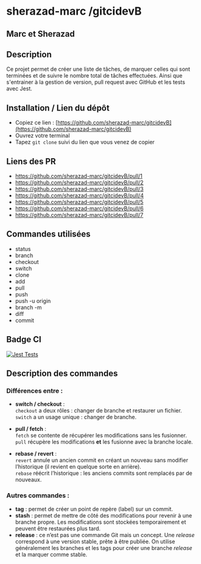 # sherazad-marc /gitcidevB

## Marc et Sherazad

## Description

Ce projet permet de créer une liste de tâches, de marquer celles qui sont terminées et de suivre le nombre total de tâches effectuées. Ainsi que s'entrainer à la gestion de version, pull request avec GitHub et les tests avec Jest.

## Installation / Lien du dépôt

- Copiez ce lien : [https://github.com/sherazad-marc/gitcidevB](https://github.com/sherazad-marc/gitcidevB)
- Ouvrez votre terminal
- Tapez `git clone` suivi du lien que vous venez de copier

## Liens des PR

- https://github.com/sherazad-marc/gitcidevB/pull/1
- https://github.com/sherazad-marc/gitcidevB/pull/2
- https://github.com/sherazad-marc/gitcidevB/pull/3
- https://github.com/sherazad-marc/gitcidevB/pull/4
- https://github.com/sherazad-marc/gitcidevB/pull/5
- https://github.com/sherazad-marc/gitcidevB/pull/6
- https://github.com/sherazad-marc/gitcidevB/pull/7

## Commandes utilisées

- status
- branch
- checkout
- switch
- clone
- add
- pull
- push
- push -u origin
- branch -m
- diff
- commit

## Badge CI

[![Jest Tests](https://github.com/sherazad-marc/gitcidevB/actions/workflows/test.yml/badge.svg)](https://github.com/sherazad-marc/gitcidevB/actions/workflows/test.yml)


## Description des commandes

### Différences entre :

- **switch / checkout** :  
  `checkout` a deux rôles : changer de branche et restaurer un fichier.  
  `switch` a un usage unique : changer de branche.

- **pull / fetch** :  
  `fetch` se contente de récupérer les modifications sans les fusionner.  
  `pull` récupère les modifications **et** les fusionne avec la branche locale.

- **rebase / revert** :  
  `revert` annule un ancien commit en créant un nouveau sans modifier l’historique (il revient en quelque sorte en arrière).  
  `rebase` réécrit l’historique : les anciens commits sont remplacés par de nouveaux.

### Autres commandes :

- **tag** : permet de créer un point de repère (label) sur un commit.
- **stash** : permet de mettre de côté des modifications pour revenir à une branche propre. Les modifications sont stockées temporairement et peuvent être restaurées plus tard.
- **release** : ce n’est pas une commande Git mais un concept. Une _release_ correspond à une version stable, prête à être publiée. On utilise généralement les branches et les tags pour créer une branche _release_ et la marquer comme stable.

